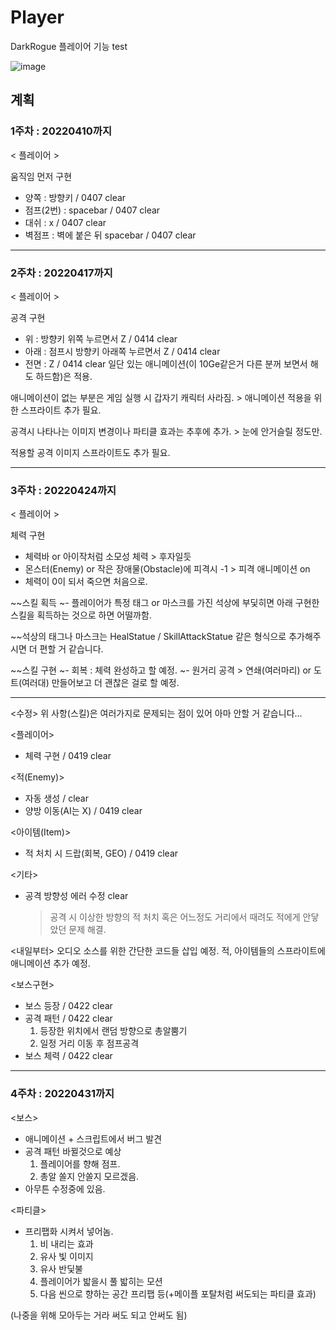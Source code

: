 # Player
 DarkRogue 플레이어 기능 test
 
 ![image](https://user-images.githubusercontent.com/86696817/162695043-e53398f9-e1fd-43ee-8c86-bfae3df7add6.png)


## 계획 

### 1주차 : 20220410까지
< 플레이어 >

움직임 먼저 구현
- 양쪽 : 방향키 / 0407 clear
- 점프(2번) : spacebar / 0407 clear
- 대쉬 : x / 0407 clear
- 벽점프 : 벽에 붙은 뒤 spacebar / 0407 clear

-----------------------------------------------------------------------------------------------------
### 2주차 : 20220417까지
< 플레이어 >

공격 구현
 - 위 : 방향키 위쪽 누르면서 Z / 0414 clear
 - 아래 : 점프시 방향키 아래쪽 누르면서 Z / 0414 clear
 - 전면 : Z / 0414 clear
일단 있는 애니메이션(이 10Ge같은거 다른 분꺼 보면서 해도 하드함)은 적용.

애니메이션이 없는 부분은 게임 실행 시 갑자기 캐릭터 사라짐. > 애니메이션 적용을 위한 스프라이트 추가 필요.

공격시 나타나는 이미지 변경이나 파티클 효과는 추후에 추가. > 눈에 안거슬릴 정도만.

적용할 공격 이미지 스프라이트도 추가 필요.

-----------------------------------------------------------------------------------------------------
### 3주차 : 20220424까지
< 플레이어 >

체력 구현 
 - 체력바 or 아이작처럼 소모성 체력 > 후자일듯
 - 몬스터(Enemy) or 작은 장애물(Obstacle)에 피격시 -1 > 피격 애니메이션 on
 - 체력이 0이 되서 죽으면 처음으로.

~~스킬 획득
 ~- 플레이어가 특정 태그 or 마스크를 가진 석상에 부딫히면 아래 구현한 스킬을 획득하는 것으로 하면 어떨까함.   
 
 ~~석상의 태그나 마스크는 HealStatue / SkillAttackStatue 같은 형식으로 추가해주시면 더 편할 거 같습니다.

~~스킬 구현 
 ~- 회복 : 체력 완성하고 할 예정.
 ~- 원거리 공격 > 연쇄(여러마리) or 도트(여러대) 만들어보고 더 괜찮은 걸로 할 예정.
 
-----------------------------------------------------------------------------------------------------
<수정> 위 사항(스킬)은 여러가지로 문제되는 점이 있어 아마 안할 거 같습니다...

<플레이어>
- 체력 구현 / 0419 clear

<적(Enemy)>
- 자동 생성 / clear
- 양방 이동(AI는 X) / 0419 clear

<아이템(Item)>
- 적 처치 시 드랍(회복, GEO) / 0419 clear

<기타>
- 공격 방향성 에러 수정 clear
   > 공격 시 이상한 방향의 적 처치 혹은 어느정도 거리에서 때려도 적에게 안닿았던 문제 해결.

<내일부터>
오디오 소스를 위한 간단한 코드들 삽입 예정.
적, 아이템들의 스프라이트에 애니메이션 추가 예정.

<보스구현>
- 보스 등장 / 0422 clear
- 공격 패턴 / 0422 clear
  1. 등장한 위치에서 랜덤 방향으로 총알뿜기
  2. 일정 거리 이동 후 점프공격
- 보스 체력 / 0422 clear

-----------------------------------------------------------------------------------------------------
### 4주차 : 20220431까지
<보스>
- 애니메이션 + 스크립트에서 버그 발견
- 공격 패턴 바뀔것으로 예상
  1. 플레이어를 향해 점프.
  2. 총알 쏠지 안쏠지 모르겠음.
- 아무튼 수정중에 있음.

<파티클>
- 프리팹화 시켜서 넣어놈.
  1. 비 내리는 효과
  2. 유사 빛 이미지
  3. 유사 반딫불
  4. 플레이어가 밟을시 풀 밟히는 모션
  5. 다음 씬으로 향하는 공간 프리팹 등(+메이플 포탈처럼 써도되는 파티클 효과) 

(나중을 위해 모아두는 거라 써도 되고 안써도 됨)
